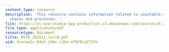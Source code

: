 ```yaml
---
content_type: resource
description: 'This resource contains information related to countable-state Markov
  chains and processes. '
file: https://ol-ocw-studio-app-production.s3.amazonaws.com/courses/6-262-discrete-stochastic-processes-spring-2011/3cecee2c03e12ddcc3baa79f8ca271fe_MIT6_262S11_lec18.pdf
file_type: application/pdf
resourcetype: Document
title: MIT6_262S11_lec18.pdf
uid: 3cecee2c-03e1-2ddc-c3ba-a79f8ca271fe
---
```

